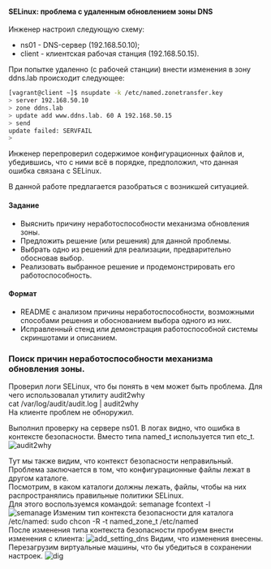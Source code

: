 #### SELinux: проблема с удаленным обновлением зоны DNS

Инженер настроил следующую схему:

- ns01 - DNS-сервер (192.168.50.10);
- client - клиентская рабочая станция (192.168.50.15).

При попытке удаленно (с рабочей станции) внести изменения в зону ddns.lab происходит следующее:
```bash
[vagrant@client ~]$ nsupdate -k /etc/named.zonetransfer.key
> server 192.168.50.10
> zone ddns.lab
> update add www.ddns.lab. 60 A 192.168.50.15
> send
update failed: SERVFAIL
>
```
Инженер перепроверил содержимое конфигурационных файлов и, убедившись, что с ними всё в порядке, предположил, что данная ошибка связана с SELinux.

В данной работе предлагается разобраться с возникшей ситуацией.


#### Задание

- Выяснить причину неработоспособности механизма обновления зоны.
- Предложить решение (или решения) для данной проблемы.
- Выбрать одно из решений для реализации, предварительно обосновав выбор.
- Реализовать выбранное решение и продемонстрировать его работоспособность.


#### Формат

- README с анализом причины неработоспособности, возможными способами решения и обоснованием выбора одного из них.
- Исправленный стенд или демонстрация работоспособной системы скриншотами и описанием.

### Поиск причин неработоспособности механизма обновления зоны.

Проверил логи SELinux, что бы понять в чем может быть проблема. Для чего использовалал утилиту audit2why  
    cat /var/log/audit/audit.log | audit2why  
На клиенте проблем не обноружил.

Выполнил проверку на сервере ns01.
В логах видно, что ошибка в контексте безопасности. Вместо типа named_t используется тип etc_t.
<image src="./screens/audit2why.jpg" alt="audit2why">

Тут мы также видим, что контекст безопасности неправильный.  
Проблема заключается в том, что конфигурационные файлы лежат в другом каталоге.  
Посмотрим, в каком каталоги должны лежать, файлы, чтобы на них распространялись правильные политики SELinux.  
Для этого воспользуемся командой: semanage fcontext -l  
<image src="./screens/semanage.jpg" alt="semanage">
Изменим тип контекста безопасности для каталога /etc/named: sudo chcon -R -t named_zone_t /etc/named  
После изменения типа контекста безопасности пробуем внести изменения с клиента:
<image src="./screens/add_setting_dns.jpg" alt="add_setting_dns">
Видим, что изменения внесены. Перезагрузим виртуальные машины, что бы убедиться в сохранении настроек.
<image src="./screens/dig.jpg" alt="dig">



